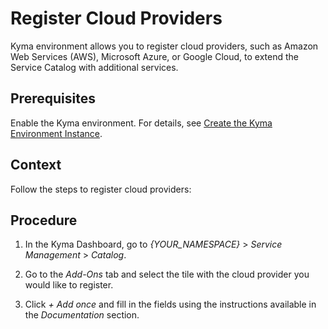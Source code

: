 <!-- loio740132a5c81c4a2daccceb7d743e9a8d -->

# Register Cloud Providers

Kyma environment allows you to register cloud providers, such as Amazon Web Services \(AWS\), Microsoft Azure, or Google Cloud, to extend the Service Catalog with additional services.



<a name="loio740132a5c81c4a2daccceb7d743e9a8d__prereq_hng_chd_fmb"/>

## Prerequisites

Enable the Kyma environment. For details, see [Create the Kyma Environment Instance](../50-administration-and-ops/create-the-kyma-environment-instance-09dd313.md).



## Context

Follow the steps to register cloud providers:



## Procedure

1.  In the Kyma Dashboard, go to *\{YOUR\_NAMESPACE\}* \> *Service Management* \> *Catalog*.

2.  Go to the *Add-Ons* tab and select the tile with the cloud provider you would like to register.

3.  Click *+ Add once* and fill in the fields using the instructions available in the *Documentation* section.


